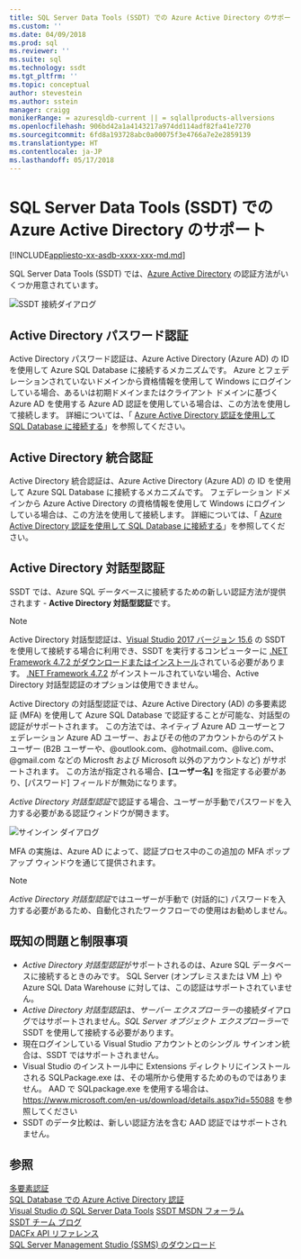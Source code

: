 ```yaml
---
title: SQL Server Data Tools (SSDT) での Azure Active Directory のサポート| Microsoft Docs
ms.custom: ''
ms.date: 04/09/2018
ms.prod: sql
ms.reviewer: ''
ms.suite: sql
ms.technology: ssdt
ms.tgt_pltfrm: ''
ms.topic: conceptual
author: stevestein
ms.author: sstein
manager: craigg
monikerRange: = azuresqldb-current || = sqlallproducts-allversions
ms.openlocfilehash: 906bd42a1a4143217a974dd114adf82fa41e7270
ms.sourcegitcommit: 6fd8a193728abc0a00075f3e4766a7e2e2859139
ms.translationtype: HT
ms.contentlocale: ja-JP
ms.lasthandoff: 05/17/2018
---
```

# <a name="azure-active-directory-support-in-sql-server-data-tools-ssdt"></a>SQL Server Data Tools (SSDT) での Azure Active Directory のサポート

[!INCLUDE[appliesto-xx-asdb-xxxx-xxx-md.md](../includes/appliesto-xx-asdb-xxxx-xxx-md.md)]

SQL Server Data Tools (SSDT) では、[Azure Active Directory](https://docs.microsoft.com/azure/active-directory/active-directory-whatis) の認証方法がいくつか用意されています。

![SSDT 接続ダイアログ](media/azure-active-directory/interactive.png)

## <a name="active-directory-password-authentication"></a>Active Directory パスワード認証

Active Directory パスワード認証は、Azure Active Directory (Azure AD) の ID を使用して Azure SQL Database に接続するメカニズムです。  Azure とフェデレーションされていないドメインから資格情報を使用して Windows にログインしている場合、あるいは初期ドメインまたはクライアント ドメインに基づく Azure AD を使用する Azure AD 認証を使用している場合は、この方法を使用して接続します。 詳細については、「 [Azure Active Directory 認証を使用して SQL Database に接続する](https://docs.microsoft.com/azure/sql-database/sql-database-aad-authentication)」を参照してください。  

## <a name="active-directory-integrated-authentication"></a>Active Directory 統合認証

Active Directory 統合認証は、Azure Active Directory (Azure AD) の ID を使用して Azure SQL Database に接続するメカニズムです。 フェデレーション ドメインから Azure Active Directory の資格情報を使用して Windows にログインしている場合は、この方法を使用して接続します。 詳細については、「 [Azure Active Directory 認証を使用して SQL Database に接続する](https://docs.microsoft.com/azure/sql-database/sql-database-aad-authentication)」を参照してください。

## <a name="active-directory-interactive-authentication"></a>Active Directory 対話型認証

SSDT では、Azure SQL データベースに接続するための新しい認証方法が提供されます - **Active Directory 対話型認証**です。


> [!NOTE]
> Active Directory 対話型認証は、[Visual Studio 2017 バージョン 15.6](https://docs.microsoft.com/visualstudio/releasenotes/vs2017-relnotes) の SSDT を使用して接続する場合に利用でき、SSDT を実行するコンピューターに [.NET Framework 4.7.2 がダウンロードまたはインストール](https://www.microsoft.com/net/download/all)されている必要があります。 [.NET Framework 4.7.2](https://docs.microsoft.com/dotnet/api/?view=netframework-4.7.2) がインストールされていない場合、Active Directory 対話型認証のオプションは使用できません。


Active Directory の対話型認証では、Azure Active Directory (AD) の多要素認証 (MFA) を使用して Azure SQL Database で認証することが可能な、対話型の認証がサポートされます。 この方法では、ネイティブ Azure AD ユーザーとフェデレーション Azure AD ユーザー、およびその他のアカウントからのゲスト ユーザー (B2B ユーザーや、@outlook.com、@hotmail.com、@live.com、@gmail.com などの Microsft および Microsoft 以外のアカウントなど) がサポートされます。 この方法が指定される場合、**[ユーザー名]** を指定する必要があり、[パスワード] フィールドが無効になります。 

*Active Directory 対話型認証*で認証する場合、ユーザーが手動でパスワードを入力する必要がある認証ウィンドウが開きます。

![サインイン ダイアログ](media/azure-active-directory/sign-in.png)

MFA の実施は、Azure AD によって、認証プロセス中のこの追加の MFA ポップアップ ウィンドウを通じて提供されます。

> [!NOTE]
> *Active Directory 対話型認証*ではユーザーが手動で (対話的に) パスワードを入力する必要があるため、自動化されたワークフローでの使用はお勧めしません。


## <a name="known-issues-and-limitations"></a>既知の問題と制限事項

- *Active Directory 対話型認証*がサポートされるのは、Azure SQL データベースに接続するときのみです。 SQL Server (オンプレミスまたは VM 上) や Azure SQL Data Warehouse に対しては、この認証はサポートされていません。
- *Active Directory 対話型認証*は、*サーバー エクスプローラー*の接続ダイアログではサポートされません。*SQL Server オブジェクト エクスプローラー*で SSDT を使用して接続する必要があります。
- 現在ログインしている Visual Studio アカウントとのシングル サインオン統合は、SSDT ではサポートされません。
- Visual Studio のインストール中に Extensions ディレクトリにインストールされる SQLPackage.exe は、その場所から使用するためのものではありません。 AAD で SQLpackage.exe を使用する場合は、https://www.microsoft.com/en-us/download/details.aspx?id=55088 を参照してください 
- SSDT のデータ比較は、新しい認証方法を含む AAD 認証ではサポートされません。  





## <a name="see-also"></a>参照  
[多要素認証](https://docs.microsoft.com/azure/sql-database/sql-database-ssms-mfa-authentication)  
[SQL Database での Azure Active Directory 認証](https://docs.microsoft.com/azure/sql-database/sql-database-aad-authentication-configure)  
[Visual Studio の SQL Server Data Tools](https://msdn.microsoft.com/library/hh272686(v=vs.103).aspx)  
[SSDT MSDN フォーラム](https://social.msdn.microsoft.com/Forums/sqlserver/home?forum=ssdt)  
[SSDT チーム ブログ](http://blogs.msdn.com/b/ssdt/)  
[DACFx API リファレンス](https://msdn.microsoft.com/library/dn645454.aspx)  
[SQL Server Management Studio (SSMS) のダウンロード](../ssms/download-sql-server-management-studio-ssms.md)  
